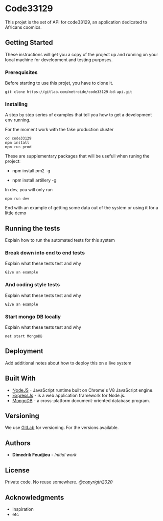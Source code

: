 # Code33129

This projet is the set of API for code33129, an application dedicated to Africans coomics.

## Getting Started

These instructions will get you a copy of the project up and running on your local machine for development and testing purposes. 

### Prerequisites

Before starting to use this projet, you have to clone it.

```
git clone https://gitlab.com/metroide/code33129-bd-api.git
```

### Installing

A step by step series of examples that tell you how to get a development env running.

For the moment work with the fake production cluster
```
cd code33129
npm install
npm run prod
```
These are supplementary packages that will be usefull when runing the project:
* npm install pm2 -g

* npm install artillery -g

In dev, you will only run

```
npm run dev
```

End with an example of getting some data out of the system or using it for a little demo

## Running the tests

Explain how to run the automated tests for this system

### Break down into end to end tests

Explain what these tests test and why

```
Give an example
```

### And coding style tests

Explain what these tests test and why

```
Give an example
```


### Start mongo DB locally

Explain what these tests test and why

```
net start MongoDB
```

## Deployment

Add additional notes about how to deploy this on a live system

## Built With

* [NodeJS](https://nodejs.org/) - JavaScript runtime built on Chrome's V8 JavaScript engine.
* [ExpressJs](https://expressjs.com/) -  is a web application framework for Node.js.
* [MongoDB](https://www.mongodb.com/) - a cross-platform document-oriented database program. 

## Versioning

We use [GitLab](https://gitlab.com/) for versioning. For the versions available. 

## Authors

* **Dimedrik Feudjieu** - *Initial work*

## License

Private code. No reuse somewhere. *@copyrigth2020*

## Acknowledgments
* Inspiration
* etc
